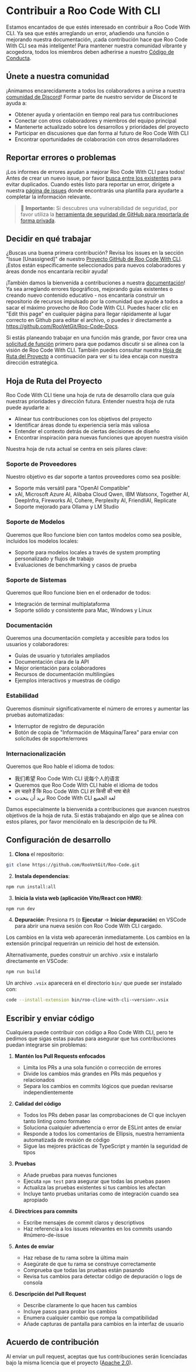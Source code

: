 # Contribuir a Roo Code With CLI

Estamos encantados de que estés interesado en contribuir a Roo Code With CLI. Ya sea que estés arreglando un error, añadiendo una función o mejorando nuestra documentación, ¡cada contribución hace que Roo Code With CLI sea más inteligente! Para mantener nuestra comunidad vibrante y acogedora, todos los miembros deben adherirse a nuestro [Código de Conducta](CODE_OF_CONDUCT.md).

## Únete a nuestra comunidad

¡Animamos encarecidamente a todos los colaboradores a unirse a nuestra [comunidad de Discord](https://discord.gg/roocode)! Formar parte de nuestro servidor de Discord te ayuda a:

- Obtener ayuda y orientación en tiempo real para tus contribuciones
- Conectar con otros colaboradores y miembros del equipo principal
- Mantenerte actualizado sobre los desarrollos y prioridades del proyecto
- Participar en discusiones que dan forma al futuro de Roo Code With CLI
- Encontrar oportunidades de colaboración con otros desarrolladores

## Reportar errores o problemas

¡Los informes de errores ayudan a mejorar Roo Code With CLI para todos! Antes de crear un nuevo issue, por favor [busca entre los existentes](https://github.com/RooVetGit/Roo-Code/issues) para evitar duplicados. Cuando estés listo para reportar un error, dirígete a nuestra [página de issues](https://github.com/RooVetGit/Roo-Code/issues/new/choose) donde encontrarás una plantilla para ayudarte a completar la información relevante.

<blockquote class='warning-note'>
     🔐 <b>Importante:</b> Si descubres una vulnerabilidad de seguridad, por favor utiliza la <a href="https://github.com/RooVetGit/Roo-Code/security/advisories/new">herramienta de seguridad de GitHub para reportarla de forma privada</a>.
</blockquote>

## Decidir en qué trabajar

¿Buscas una buena primera contribución? Revisa los issues en la sección "Issue [Unassigned]" de nuestro [Proyecto GitHub de Roo Code With CLI](https://github.com/orgs/RooVetGit/projects/1). ¡Estos están específicamente seleccionados para nuevos colaboradores y áreas donde nos encantaría recibir ayuda!

¡También damos la bienvenida a contribuciones a nuestra [documentación](https://docs.roocode.com/)! Ya sea arreglando errores tipográficos, mejorando guías existentes o creando nuevo contenido educativo - nos encantaría construir un repositorio de recursos impulsado por la comunidad que ayude a todos a sacar el máximo provecho de Roo Code With CLI. Puedes hacer clic en "Edit this page" en cualquier página para llegar rápidamente al lugar correcto en Github para editar el archivo, o puedes ir directamente a https://github.com/RooVetGit/Roo-Code-Docs.

Si estás planeando trabajar en una función más grande, por favor crea una [solicitud de función](https://github.com/RooVetGit/Roo-Code/discussions/categories/feature-requests?discussions_q=is%3Aopen+category%3A%22Feature+Requests%22+sort%3Atop) primero para que podamos discutir si se alinea con la visión de Roo Code With CLI. También puedes consultar nuestra [Hoja de Ruta del Proyecto](#hoja-de-ruta-del-proyecto) a continuación para ver si tu idea encaja con nuestra dirección estratégica.

## Hoja de Ruta del Proyecto

Roo Code With CLI tiene una hoja de ruta de desarrollo clara que guía nuestras prioridades y dirección futura. Entender nuestra hoja de ruta puede ayudarte a:

- Alinear tus contribuciones con los objetivos del proyecto
- Identificar áreas donde tu experiencia sería más valiosa
- Entender el contexto detrás de ciertas decisiones de diseño
- Encontrar inspiración para nuevas funciones que apoyen nuestra visión

Nuestra hoja de ruta actual se centra en seis pilares clave:

### Soporte de Proveedores

Nuestro objetivo es dar soporte a tantos proveedores como sea posible:

- Soporte más versátil para "OpenAI Compatible"
- xAI, Microsoft Azure AI, Alibaba Cloud Qwen, IBM Watsonx, Together AI, DeepInfra, Fireworks AI, Cohere, Perplexity AI, FriendliAI, Replicate
- Soporte mejorado para Ollama y LM Studio

### Soporte de Modelos

Queremos que Roo funcione bien con tantos modelos como sea posible, incluidos los modelos locales:

- Soporte para modelos locales a través de system prompting personalizado y flujos de trabajo
- Evaluaciones de benchmarking y casos de prueba

### Soporte de Sistemas

Queremos que Roo funcione bien en el ordenador de todos:

- Integración de terminal multiplataforma
- Soporte sólido y consistente para Mac, Windows y Linux

### Documentación

Queremos una documentación completa y accesible para todos los usuarios y colaboradores:

- Guías de usuario y tutoriales ampliados
- Documentación clara de la API
- Mejor orientación para colaboradores
- Recursos de documentación multilingües
- Ejemplos interactivos y muestras de código

### Estabilidad

Queremos disminuir significativamente el número de errores y aumentar las pruebas automatizadas:

- Interruptor de registro de depuración
- Botón de copia de "Información de Máquina/Tarea" para enviar con solicitudes de soporte/errores

### Internacionalización

Queremos que Roo hable el idioma de todos:

- 我们希望 Roo Code With CLI 说每个人的语言
- Queremos que Roo Code With CLI hable el idioma de todos
- हम चाहते हैं कि Roo Code With CLI हर किसी की भाषा बोले
- نريد أن يتحدث Roo Code With CLI لغة الجميع

Damos especialmente la bienvenida a contribuciones que avancen nuestros objetivos de la hoja de ruta. Si estás trabajando en algo que se alinea con estos pilares, por favor menciónalo en la descripción de tu PR.

## Configuración de desarrollo

1. **Clona** el repositorio:

```sh
git clone https://github.com/RooVetGit/Roo-Code.git
```

2. **Instala dependencias**:

```sh
npm run install:all
```

3. **Inicia la vista web (aplicación Vite/React con HMR)**:

```sh
npm run dev
```

4. **Depuración**:
   Presiona `F5` (o **Ejecutar** → **Iniciar depuración**) en VSCode para abrir una nueva sesión con Roo Code With CLI cargado.

Los cambios en la vista web aparecerán inmediatamente. Los cambios en la extensión principal requerirán un reinicio del host de extensión.

Alternativamente, puedes construir un archivo .vsix e instalarlo directamente en VSCode:

```sh
npm run build
```

Un archivo `.vsix` aparecerá en el directorio `bin/` que puede ser instalado con:

```sh
code --install-extension bin/roo-cline-with-cli-<version>.vsix
```

## Escribir y enviar código

Cualquiera puede contribuir con código a Roo Code With CLI, pero te pedimos que sigas estas pautas para asegurar que tus contribuciones puedan integrarse sin problemas:

1. **Mantén los Pull Requests enfocados**

    - Limita los PRs a una sola función o corrección de errores
    - Divide los cambios más grandes en PRs más pequeños y relacionados
    - Separa los cambios en commits lógicos que puedan revisarse independientemente

2. **Calidad del código**

    - Todos los PRs deben pasar las comprobaciones de CI que incluyen tanto linting como formateo
    - Soluciona cualquier advertencia o error de ESLint antes de enviar
    - Responde a todos los comentarios de Ellipsis, nuestra herramienta automatizada de revisión de código
    - Sigue las mejores prácticas de TypeScript y mantén la seguridad de tipos

3. **Pruebas**

    - Añade pruebas para nuevas funciones
    - Ejecuta `npm test` para asegurar que todas las pruebas pasen
    - Actualiza las pruebas existentes si tus cambios les afectan
    - Incluye tanto pruebas unitarias como de integración cuando sea apropiado

4. **Directrices para commits**

    - Escribe mensajes de commit claros y descriptivos
    - Haz referencia a los issues relevantes en los commits usando #número-de-issue

5. **Antes de enviar**

    - Haz rebase de tu rama sobre la última main
    - Asegúrate de que tu rama se construye correctamente
    - Comprueba que todas las pruebas están pasando
    - Revisa tus cambios para detectar código de depuración o logs de consola

6. **Descripción del Pull Request**
    - Describe claramente lo que hacen tus cambios
    - Incluye pasos para probar los cambios
    - Enumera cualquier cambio que rompa la compatibilidad
    - Añade capturas de pantalla para cambios en la interfaz de usuario

## Acuerdo de contribución

Al enviar un pull request, aceptas que tus contribuciones serán licenciadas bajo la misma licencia que el proyecto ([Apache 2.0](../LICENSE)).
